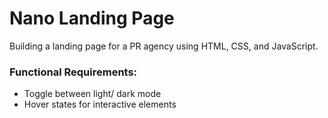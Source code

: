 # Nano Landing Page
Building a landing page for a PR agency using HTML, CSS, and JavaScript.

### Functional Requirements:
<ul>
  <li>Toggle between light/ dark mode</li>
  <li>Hover states for interactive elements</li>
</ul>
